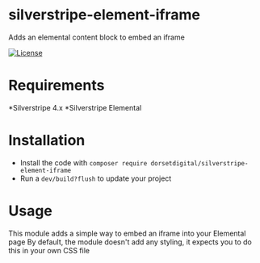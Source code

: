 # silverstripe-element-iframe
Adds an elemental content block to embed an iframe

[![License](https://img.shields.io/badge/License-BSD%203--Clause-blue.svg)](LICENSE.md)

# Requirements
*Silverstripe 4.x
*Silverstripe Elemental

# Installation
* Install the code with `composer require dorsetdigital/silverstripe-element-iframe`
* Run a `dev/build?flush` to update your project

# Usage
This module adds a simple way to embed an iframe into your Elemental page
By default, the module doesn't add any styling, it expects you to do this in your own CSS file